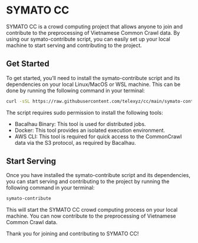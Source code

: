 # SYMATO CC
SYMATO CC is a crowd computing project that allows anyone to join and contribute to the preprocessing of Vietnamese Common Crawl data. By using our symato-contribute script, you can easily set up your local machine to start serving and contributing to the project.

## Get Started
To get started, you’ll need to install the symato-contribute script and its dependencies on your local Linux/MacOS or WSL machine. This can be done by running the following command in your terminal:

```bash
curl -sSL https://raw.githubusercontent.com/telexyz/cc/main/symato-contribute.sh | sudo bash
```

The script requires sudo permission to install the following tools:

- Bacalhau Binary: This tool is used for distributed jobs.
- Docker: This tool provides an isolated execution environment.
- AWS CLI: This tool is required for quick access to the CommonCrawl data via the S3 protocol, as required by Bacalhau.

## Start Serving
Once you have installed the symato-contribute script and its dependencies, you can start serving and contributing to the project by running the following command in your terminal:

```bash
symato-contribute
```

This will start the SYMATO CC crowd computing process on your local machine. You can now contribute to the preprocessing of Vietnamese Common Crawl data.

Thank you for joining and contributing to SYMATO CC!
